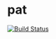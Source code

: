 pat
===
[![Build Status](https://travis-ci.org/gorilla/pat.png?branch=master)](https://travis-ci.org/gorilla/pat)
